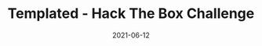 ---
layout: single
title: '<span class="hackthebox">Templated - Hack The Box Challenge</span>'
excerpt: "Templated is a web challenge where you will have to exploit a xss vulnerability and ssti to ge the flag"
date: 2021-06-12
header:
  teaser: /assets/images/htb-writeup-templated/icon.png
  teaser_home_page: true
  image_description: templated hack the box
  icon: /assets/images/hackthebox.webp
  icon_description: hackthebox
categories:
  - hackthebox
  - challenge
tags:  
  - web
  - flask
  - xss
  - ssti
toc: true
toc_label: "Content"
toc_sticky: true
show_time: false
layout: encrypted/templated
permalink: "/htb-writeup-templated/"
show_time: false
---